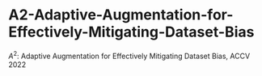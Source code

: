 # A2-Adaptive-Augmentation-for-Effectively-Mitigating-Dataset-Bias
$A^2$: Adaptive Augmentation for Effectively Mitigating Dataset Bias, ACCV 2022
